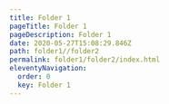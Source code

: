 ```yaml
---
title: Folder 1
pageTitle: Folder 1
pageDescription: Folder 1
date: 2020-05-27T15:08:29.846Z
path: folder1//folder2
permalink: folder1/folder2/index.html
eleventyNavigation:
  order: 0
  key: Folder 1
---
```

